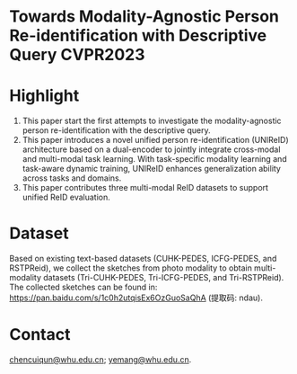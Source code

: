 # Towards Modality-Agnostic Person Re-identification with Descriptive Query CVPR2023

# Highlight
1. This paper start the first attempts to investigate the modality-agnostic person re-identification with the descriptive query.
2. This paper introduces a novel unified person re-identification (UNIReID) architecture based on a dual-encoder to jointly integrate cross-modal and multi-modal task learning. With task-specific modality learning and task-aware dynamic training, UNIReID enhances generalization ability across tasks and domains.
3. This paper contributes three multi-modal ReID datasets to support unified ReID evaluation.

# Dataset
Based on existing text-based datasets (CUHK-PEDES, ICFG-PEDES, and RSTPReid), we collect the sketches from photo modality to obtain multi-modality datasets (Tri-CUHK-PEDES, Tri-ICFG-PEDES, and Tri-RSTPReid).  The collected sketches can be found in: https://pan.baidu.com/s/1c0h2utqisEx6OzGuoSaQhA (提取码: ndau). 

# Contact
chencuiqun@whu.edu.cn; yemang@whu.edu.cn.

